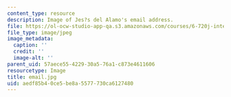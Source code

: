 ```yaml
---
content_type: resource
description: Image of Jes?s del Alamo's email address.
file: https://ol-ocw-studio-app-qa.s3.amazonaws.com/courses/6-720j-integrated-microelectronic-devices-spring-2007/aedf85b40ce5be8a5577730ca6127480_email.jpg
file_type: image/jpeg
image_metadata:
  caption: ''
  credit: ''
  image-alt: ''
parent_uid: 57aece55-4229-30a5-76a1-c873e4611606
resourcetype: Image
title: email.jpg
uid: aedf85b4-0ce5-be8a-5577-730ca6127480
---
```

